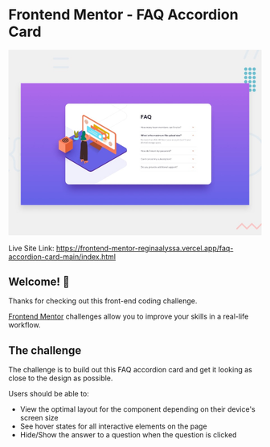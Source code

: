 # Frontend Mentor - FAQ Accordion Card

![Design preview for the FAQ Accordion Card coding challenge](./design/desktop-preview.jpg)

Live Site Link: https://frontend-mentor-reginaalyssa.vercel.app/faq-accordion-card-main/index.html

## Welcome! 👋

Thanks for checking out this front-end coding challenge.

[Frontend Mentor](https://www.frontendmentor.io) challenges allow you to improve your skills in a real-life workflow.

## The challenge

The challenge is to build out this FAQ accordion card and get it looking as close to the design as possible.

Users should be able to:

- View the optimal layout for the component depending on their device's screen size
- See hover states for all interactive elements on the page
- Hide/Show the answer to a question when the question is clicked
